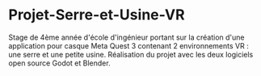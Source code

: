 # Projet-Serre-et-Usine-VR
Stage de 4ème année d'école d'ingénieur portant sur la création d'une application pour casque Meta Quest 3 contenant 2 environnements VR : une serre et une petite usine. Réalisation du projet avec les deux logiciels open source Godot et Blender.
